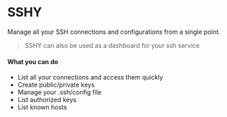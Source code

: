 # SSHY
Manage all your SSH connections and configurations from a single point.
> SSHY can also be used as a dashboard for your ssh service

#### What you can do
- List all your connections and access them quickly
- Create public/private keys
- Manage your .ssh/config file
- List authorized keys
- List known hosts
